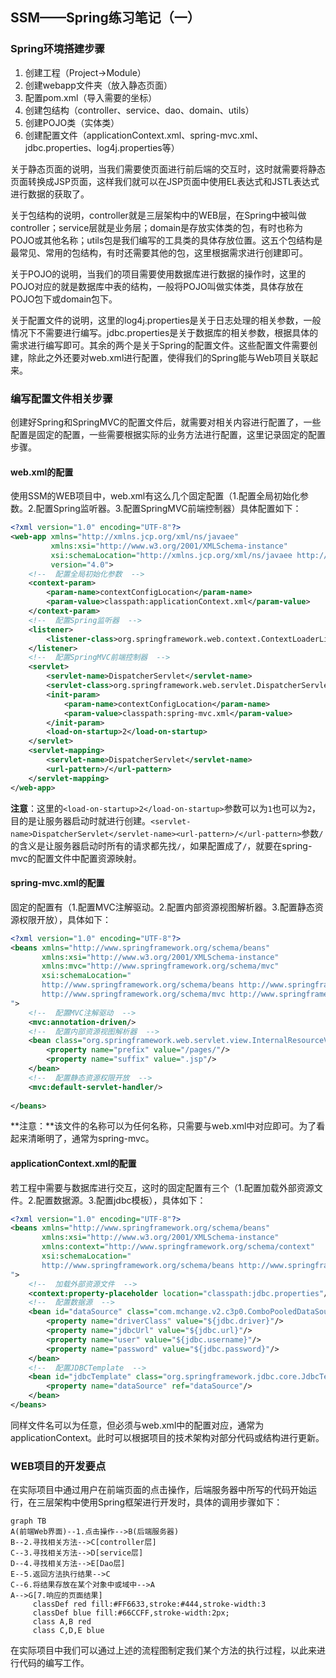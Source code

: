 ## SSM——Spring练习笔记（一）

### Spring环境搭建步骤

1. 创建工程（Project->Module）
2. 创建webapp文件夹（放入静态页面）
3. 配置pom.xml（导入需要的坐标）
4. 创建包结构（controller、service、dao、domain、utils）
5. 创建POJO类（实体类）
6. 创建配置文件（applicationContext.xml、spring-mvc.xml、jdbc.properties、log4j.properties等）

关于静态页面的说明，当我们需要使页面进行前后端的交互时，这时就需要将静态页面转换成JSP页面，这样我们就可以在JSP页面中使用EL表达式和JSTL表达式进行数据的获取了。

关于包结构的说明，controller就是三层架构中的WEB层，在Spring中被叫做controller；service层就是业务层；domain是存放实体类的包，有时也称为POJO或其他名称；utils包是我们编写的工具类的具体存放位置。这五个包结构是最常见、常用的包结构，有时还需要其他的包，这里根据需求进行创建即可。

关于POJO的说明，当我们的项目需要使用数据库进行数据的操作时，这里的POJO对应的就是数据库中表的结构，一般将POJO叫做实体类，具体存放在POJO包下或domain包下。

关于配置文件的说明，这里的log4j.properties是关于日志处理的相关参数，一般情况下不需要进行编写。jdbc.properties是关于数据库的相关参数，根据具体的需求进行编写即可。其余的两个是关于Spring的配置文件。这些配置文件需要创建，除此之外还要对web.xml进行配置，使得我们的Spring能与Web项目关联起来。

### 编写配置文件相关步骤

创建好Spring和SpringMVC的配置文件后，就需要对相关内容进行配置了，一些配置是固定的配置，一些需要根据实际的业务方法进行配置，这里记录固定的配置步骤。

#### web.xml的配置

使用SSM的WEB项目中，web.xml有这么几个固定配置（1.配置全局初始化参数。2.配置Spring监听器。3.配置SpringMVC前端控制器）具体配置如下：

```xml
<?xml version="1.0" encoding="UTF-8"?>
<web-app xmlns="http://xmlns.jcp.org/xml/ns/javaee"
         xmlns:xsi="http://www.w3.org/2001/XMLSchema-instance"
         xsi:schemaLocation="http://xmlns.jcp.org/xml/ns/javaee http://xmlns.jcp.org/xml/ns/javaee/web-app_4_0.xsd"
         version="4.0">
    <!--  配置全局初始化参数  -->
    <context-param>
        <param-name>contextConfigLocation</param-name>
        <param-value>classpath:applicationContext.xml</param-value>
    </context-param>
    <!--  配置Spring监听器  -->
    <listener>
        <listener-class>org.springframework.web.context.ContextLoaderListener</listener-class>
    </listener>
    <!--  配置SpringMVC前端控制器  -->
    <servlet>
        <servlet-name>DispatcherServlet</servlet-name>
        <servlet-class>org.springframework.web.servlet.DispatcherServlet</servlet-class>
        <init-param>
            <param-name>contextConfigLocation</param-name>
            <param-value>classpath:spring-mvc.xml</param-value>
        </init-param>
        <load-on-startup>2</load-on-startup>
    </servlet>
    <servlet-mapping>
        <servlet-name>DispatcherServlet</servlet-name>
        <url-pattern>/</url-pattern>
    </servlet-mapping>
</web-app>
```

**注意**：这里的`<load-on-startup>2</load-on-startup>`参数可以为`1`也可以为`2`，目的是让服务器启动时就进行创建。`<servlet-name>DispatcherServlet</servlet-name><url-pattern>/</url-pattern>`参数`/`的含义是让服务器启动时所有的请求都先找`/`，如果配置成了`/`，就要在spring-mvc的配置文件中配置资源映射。

#### spring-mvc.xml的配置

固定的配置有（1.配置MVC注解驱动。2.配置内部资源视图解析器。3.配置静态资源权限开放），具体如下：

```xml
<?xml version="1.0" encoding="UTF-8"?>
<beans xmlns="http://www.springframework.org/schema/beans"
       xmlns:xsi="http://www.w3.org/2001/XMLSchema-instance"
       xmlns:mvc="http://www.springframework.org/schema/mvc"
       xsi:schemaLocation="
       http://www.springframework.org/schema/beans http://www.springframework.org/schema/beans/spring-beans.xsd
       http://www.springframework.org/schema/mvc http://www.springframework.org/schema/mvc/spring-mvc.xsd
">
    <!--  配置MVC注解驱动  -->
    <mvc:annotation-driven/>
    <!--  配置内部资源视图解析器  -->
    <bean class="org.springframework.web.servlet.view.InternalResourceViewResolver">
        <property name="prefix" value="/pages/"/>
        <property name="suffix" value=".jsp"/>
    </bean>
    <!--  配置静态资源权限开放  -->
    <mvc:default-servlet-handler/>
    
</beans>
```

**注意：**该文件的名称可以为任何名称，只需要与web.xml中对应即可。为了看起来清晰明了，通常为spring-mvc。

#### applicationContext.xml的配置

若工程中需要与数据库进行交互，这时的固定配置有三个（1.配置加载外部资源文件。2.配置数据源。3.配置jdbc模板），具体如下：

```xml
<?xml version="1.0" encoding="UTF-8"?>
<beans xmlns="http://www.springframework.org/schema/beans"
       xmlns:xsi="http://www.w3.org/2001/XMLSchema-instance"
       xmlns:context="http://www.springframework.org/schema/context"
       xsi:schemaLocation="
       http://www.springframework.org/schema/beans http://www.springframework.org/schema/beans/spring-beans.xsd
">
    <!--  加载外部资源文件  -->
    <context:property-placeholder location="classpath:jdbc.properties"/>
    <!--  配置数据源  -->
    <bean id="dataSource" class="com.mchange.v2.c3p0.ComboPooledDataSource">
        <property name="driverClass" value="${jdbc.driver}"/>
        <property name="jdbcUrl" value="${jdbc.url}"/>
        <property name="user" value="${jdbc.username}"/>
        <property name="password" value="${jdbc.password}"/>
    </bean>
    <!--  配置JDBCTemplate  -->
    <bean id="jdbcTemplate" class="org.springframework.jdbc.core.JdbcTemplate">
        <property name="dataSource" ref="dataSource"/>
    </bean>
</beans>
```

同样文件名可以为任意，但必须与web.xml中的配置对应，通常为applicationContext。此时可以根据项目的技术架构对部分代码或结构进行更新。

### WEB项目的开发要点

在实际项目中通过用户在前端页面的点击操作，后端服务器中所写的代码开始运行，在三层架构中使用Spring框架进行开发时，具体的调用步骤如下：

```mermaid
graph TB
A(前端Web界面)--1.点击操作-->B(后端服务器)
B--2.寻找相关方法-->C[controller层]
C--3.寻找相关方法-->D[service层]
D--4.寻找相关方法-->E[Dao层]
E--5.返回方法执行结果-->C
C--6.将结果存放在某个对象中或域中-->A
A-->G[7.响应的页面结果]
	 classDef red fill:#FF6633,stroke:#444,stroke-width:3
     classDef blue fill:#66CCFF,stroke-width:2px;
     class A,B red
     class C,D,E blue
```

在实际项目中我们可以通过上述的流程图制定我们某个方法的执行过程，以此来进行代码的编写工作。



